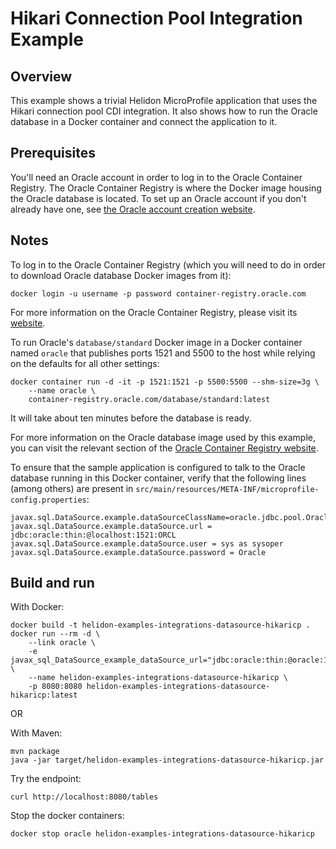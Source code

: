 # Hikari Connection Pool Integration Example

## Overview

This example shows a trivial Helidon MicroProfile application that
uses the Hikari connection pool CDI integration.  It also shows how to
run the Oracle database in a Docker container and connect the
application to it.

## Prerequisites

You'll need an Oracle account in order to log in to the Oracle
Container Registry.  The Oracle Container Registry is where the Docker
image housing the Oracle database is located.  To set up an Oracle
account if you don't already have one, see
[the Oracle account creation website](https://profile.oracle.com/myprofile/account/create-account.jspx).

## Notes

To log in to the Oracle Container Registry (which you will need to do
in order to download Oracle database Docker images from it):

```shell
docker login -u username -p password container-registry.oracle.com
```

For more information on the Oracle Container Registry, please visit
its [website](https://container-registry.oracle.com/).

To run Oracle's `database/standard` Docker image in a Docker container
named `oracle` that publishes ports 1521 and 5500 to
the host while relying on the defaults for all other settings:

```shell
docker container run -d -it -p 1521:1521 -p 5500:5500 --shm-size=3g \
    --name oracle \
    container-registry.oracle.com/database/standard:latest
```

It will take about ten minutes before the database is ready.

For more information on the Oracle database image used by this
example, you can visit the relevant section of the
 [Oracle Container Registry website](https://container-registry.oracle.com/).

To ensure that the sample application is configured to talk to the
Oracle database running in this Docker container, verify that the
following lines (among others) are present in
`src/main/resources/META-INF/microprofile-config.properties`:

```properties
javax.sql.DataSource.example.dataSourceClassName=oracle.jdbc.pool.OracleDataSource
javax.sql.DataSource.example.dataSource.url = jdbc:oracle:thin:@localhost:1521:ORCL
javax.sql.DataSource.example.dataSource.user = sys as sysoper
javax.sql.DataSource.example.dataSource.password = Oracle
```

## Build and run

With Docker:
```shell
docker build -t helidon-examples-integrations-datasource-hikaricp .
docker run --rm -d \
    --link oracle \
    -e javax_sql_DataSource_example_dataSource_url="jdbc:oracle:thin:@oracle:1521:ORCL" \
    --name helidon-examples-integrations-datasource-hikaricp \
    -p 8080:8080 helidon-examples-integrations-datasource-hikaricp:latest
```
OR

With Maven:
```shell
mvn package
java -jar target/helidon-examples-integrations-datasource-hikaricp.jar
```

Try the endpoint:
```shell
curl http://localhost:8080/tables
```

Stop the docker containers:
```shell
docker stop oracle helidon-examples-integrations-datasource-hikaricp
```
